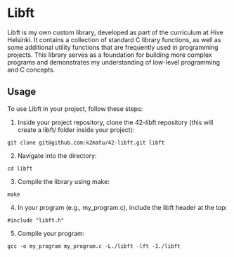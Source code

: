 
# Libft

Libft is my own custom library, developed as part of the curriculum at Hive Helsinki. It contains a collection of standard C library functions, as well as some additional utility functions that are frequently used in programming projects. This library serves as a foundation for building more complex programs and demonstrates my understanding of low-level programming and C concepts.
## Usage
To use Libft in your project, follow these steps:
1. Inside your project repository, clone the 42-libft repository (this will create a libft/ folder inside your project):
```
git clone git@github.com:k2matu/42-libft.git libft
```
2. Navigate into the directory:
```
cd libft
```
3. Compile the library using make:
```
make
```
4. In your program (e.g., my_program.c), include the libft header at the top:
```
#include "libft.h"
```
5. Compile your program:
```
gcc -o my_program my_program.c -L./libft -lft -I./libft
```

